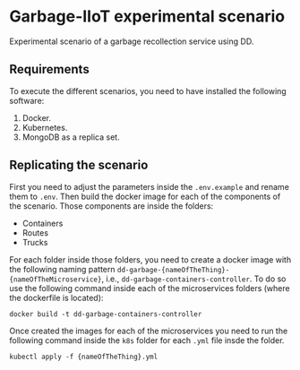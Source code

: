 # Garbage-IIoT experimental scenario
Experimental scenario of a garbage recollection service using DD.

## Requirements

To execute the different scenarios, you need to have installed the following software:

1. Docker.
2. Kubernetes.
3. MongoDB as a replica set.

## Replicating the scenario
First you need to adjust the parameters inside the `.env.example` and rename them to `.env`. Then build the docker image for each of the components of the scenario. Those components are inside the folders:
* Containers
* Routes
* Trucks

For each folder inside those folders, you need to create a docker image with the following naming pattern `dd-garbage-{nameOfTheThing}-{nameOfTheMicroservice}`, i.e., `dd-garbage-containers-controller`. To do so use the following command inside each of the microservices folders (where the dockerfile is located):

```
docker build -t dd-garbage-containers-controller
```

Once created the images for each of the microservices you need to run the following command inside the `k8s` folder for each `.yml` file insde the folder.

```
kubectl apply -f {nameOfTheThing}.yml
```